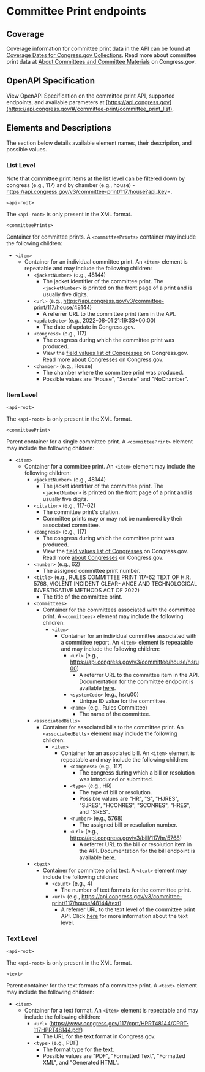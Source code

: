 # Committee Print endpoints

## Coverage

Coverage information for committee print data in the API can be found at [Coverage Dates for Congress.gov Collections](https://www.congress.gov/help/coverage-dates). Read more about committee print data at [About Committees and Committee Materials](https://www.congress.gov/help/committee-materials#committee-prints) on Congress.gov.

## OpenAPI Specification

View OpenAPI Specification on the committee print API, supported endpoints, and available parameters at [https://api.congress.gov](https://api.congress.gov/#/committee-print/committee_print_list).

## Elements and Descriptions

The section below details available element names, their description, and possible values.

### List Level

Note that committee print items at the list level can be filtered down by congress (e.g., 117) and by chamber (e.g., house) - <https://api.congress.gov/v3/committee-print/117/house?api_key>=.

`<api-root>`

The `<api-root>` is only present in the XML format.

`<committeePrints>`

Container for committee prints. A `<committeePrints>` container may include the following children:

- `<item>`
  - Container for an individual committee print. An `<item>` element is repeatable and may include the following children:
     - `<jacketNumber>` (e.g., 48144)
         - The jacket identifier of the committee print. The `<jacketNumber>` is printed on the front page of a print and is usually five digits.
     - `<url>` (e.g., <https://api.congress.gov/v3/committee-print/117/house/48144>)
         - A referrer URL to the committee print item in the API.
     - `<updateDate>` (e.g., 2022-08-01 21:19:33+00:00)
         - The date of update in Congress.gov.
     - `<congress>` (e.g., 117)
         - The congress during which the committee print was produced.
         - View the [field values list of Congresses](https://www.congress.gov/help/field-values/congresses) on Congress.gov. Read more [about Congresses](https://www.congress.gov/help/legislative-glossary#glossary_congress) on Congress.gov.
     - `<chamber>` (e.g., House)
         - The chamber where the committee print was produced.
         - Possible values are "House", "Senate" and "NoChamber".

### Item Level

`<api-root>`

The `<api-root>` is only present in the XML format.

`<committeePrint>`

Parent container for a single committee print. A `<committeePrint>` element may include the following children:

- `<item>`
  - Container for a committee print. An `<item>` element may include the following children:
     - `<jacketNumber>` (e.g., 48144)
         - The jacket identifier of the committee print. The `<jacketNumber>` is printed on the front page of a print and is usually five digits.
     - `<citation>` (e.g., 117-62)
         - The committee print's citation. 
         - Committee prints may or may not be numbered by their associated committee. 
     - `<congress>` (e.g., 117)
         - The congress during which the committee print was produced.
         - View the [field values list of Congresses](https://www.congress.gov/help/field-values/congresses) on Congress.gov. Read more [about Congresses](https://www.congress.gov/help/legislative-glossary#glossary_congress) on Congress.gov.
     - `<number>` (e.g., 62)
         - The assigned committee print number. 
     - `<title>` (e.g., RULES COMMITTEE PRINT 117-62 TEXT OF H.R. 5768, VIOLENT INCIDENT CLEAR- ANCE AND TECHNOLOGICAL INVESTIGATIVE METHODS ACT OF 2022)
         - The title of the committee print. 
     - `<committees>` 
         - Container for the committees associated with the committee print. A `<committees>` element may include the following children:
             - `<item>`
                 - Container for an individual committee associated with a committee report. An `<item>` element is repeatable and may include the following children:
                      - `<url>` (e.g., <https://api.congress.gov/v3/committee/house/hsru00>)
                          - A referrer URL to the committee item in the API. Documentation for the committee endpoint is available [here](https://github.com/LibraryOfCongress/api.congress.gov/blob/main/Documentation/CommitteeEndpoint.md).
                      - `<systemCode>` (e.g., hsru00)
                          - Unique ID value for the committee.
                      - `<name>` (e.g., Rules Committee)
                          - The name of the committee.
     - `<associatedBills>`
         - Container for associated bills to the committee print. An `<associatedBills>` element may include the following children:
             - `<item>`
                 - Container for an associated bill. An `<item>` element is repeatable and may include the following children:
                     - `<congress>` (e.g., 117)
                         - The congress during which a bill or resolution was introduced or submitted.
                     - `<type>` (e.g., HR)
                         - The type of bill or resolution.
                         - Possible values are "HR", "S", "HJRES", "SJRES", "HCONRES", "SCONRES", "HRES", and "SRES".
                     - `<number>` (e.g., 5768)
                         - The assigned bill or resolution number.
                     - `<url>` (e.g., <https://api.congress.gov/v3/bill/117/hr/5768>)
                         - A referrer URL to the bill or resolution item in the API. Documentation for the bill endpoint is available [here](https://github.com/LibraryOfCongress/api.congress.gov/blob/main/Documentation/BillEndpoint.md).
     - `<text>`
         - Container for committee print text. A `<text>` element may include the following children:
             - `<count>` (e.g., 4)
                 - The number of text formats for the committee print.
             - `<url>` (e.g., <https://api.congress.gov/v3/committee-print/117/house/48144/text>)
                 - A referrer URL to the text level of the committee print API. Click [here](#text-level) for more information about the text level.

### Text Level

`<api-root>`

The `<api-root>` is only present in the XML format.

`<text>`

Parent container for the text formats of a committee print. A `<text>` element may include the following children:

- `<item>`
     - Container for a text format. An `<item>` element is repeatable and may include the following children: 
         - `<url>` (<https://www.congress.gov/117/cprt/HPRT48144/CPRT-117HPRT48144.pdf>)
             - The URL for the text format in Congress.gov.
         - `<type>` (e.g., PDF)
             - The format type for the text.
             - Possible values are "PDF", "Formatted Text", "Formatted XML", and "Generated HTML".
